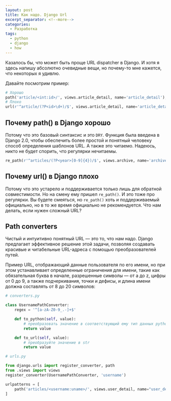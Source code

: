 ```yaml
---
layout: post
title: Как надо. Django Url
excerpt_separator: <!--more-->
categories:
  - Разработка
tags:
  - python
  - django
  - how
---
```


Казалось бы, что может быть проще URL dispatcher в Django. И хотя я здесь напишу абсолютно очевидные вещи, но почему-то мне кажется, что некоторых я удивлю.

<!--more-->

Давайте посмотрим пример:

```python
# Хорошо
path('article/<int:id>/', views.article_detail, name='article_detail'),
# Плохо
url(r'^article/(?P<id>\d+)/$', views.article_detail, name='article_detail'),
```

## Почему path() в Django хорошо

Потому что это базовый синтаксис и это `DRY`. Функция была введена в Django 2.0, чтобы обеспечить более простой и понятный человеку способ определения шаблонов URL. А также это читаемо. Надеюсь, никто не будет спорить, что регулярки нечитаемы.

```python
re_path(r'^articles/(?P<year>[0-9]{4})/$', views.archive, name='archive'),
```

## Почему url() в Django плохо

Потому что это устарело и поддерживается только лишь для обратной совместимости. Но на смену ему пришел `re_path()`. И это тоже про регулярки. Вы будете смеяться, но `re_path()` хоть и поддерживаемый официально, но в то же время официально не рекомендуется. Что нам делать, если нужен сложный URL?

## Path converters

Чистый и интуитивно понятный URL — это то, что нам надо. Django предлагает эффективное решение этой задачи, позволяя создавать красивые и читабельные URL-адреса с помощью преобразователей путей.

Пример URL, отображающий данные пользователя по его имени, но при этом устанавливает определенные ограничения для имени, такие как обязательная буква в начале, разрешенные символы — от a до z, цифры от 0 до 9, а также подчеркивания, точки и дефисы, и длина имени должна составлять от 8 до 20 символов:


```python
# converters.py

class UsernamePathConverter:
    regex = '^[a-zA-Z0-9_.-]+$'

    def to_python(self, value):
        # преобразовать значение в соответствующий ему тип данных python
        return value

    def to_url(self, value):
        # преобразуйте значение в str 
        return value
```
```python
# urls.py

from django.urls import register_converter, path
from .views import views
register_converter(UsernamePathConverter, 'username')

urlpatterns = [
    path('articles/<username:uname>/', views.user_detail, name="user_detail")
]
```



